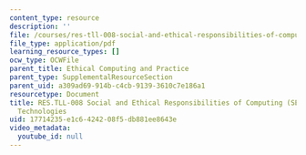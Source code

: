```yaml
---
content_type: resource
description: ''
file: /courses/res-tll-008-social-and-ethical-responsibilities-of-computing-serc-fall-2021/17714235e1c6424208f5db881ee8643e_RES-TLL008F21-ALP_Open_Technologies_Open_Communities.pdf
file_type: application/pdf
learning_resource_types: []
ocw_type: OCWFile
parent_title: Ethical Computing and Practice
parent_type: SupplementalResourceSection
parent_uid: a309ad69-914b-c4cb-9139-3610c7e186a1
resourcetype: Document
title: RES.TLL-008 Social and Ethical Responsibilities of Computing (SERC), ALP Open
  Technologies
uid: 17714235-e1c6-4242-08f5-db881ee8643e
video_metadata:
  youtube_id: null
---
```

